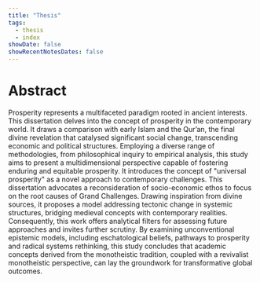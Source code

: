 ```yaml
---
title: "Thesis"
tags:
  - thesis
  - index
showDate: false
showRecentNotesDates: false
---
```


# Abstract

Prosperity represents a multifaceted paradigm rooted in ancient interests.
This dissertation delves into the concept of prosperity in the contemporary
world. It draws a comparison with early Islam and the Qur’an, the final divine
revelation that catalysed significant social change, transcending economic
and political structures. Employing a diverse range of methodologies, from
philosophical inquiry to empirical analysis, this study aims to present a
multidimensional perspective capable of fostering enduring and equitable
prosperity. It introduces the concept of "universal prosperity" as a novel
approach to contemporary challenges.
This dissertation advocates a reconsideration of socio-economic ethos to focus
on the root causes of Grand Challenges. Drawing inspiration from divine
sources, it proposes a model addressing tectonic change in systemic
structures, bridging medieval concepts with contemporary realities.
Consequently, this work offers analytical filters for assessing future
approaches and invites further scrutiny.
By examining unconventional epistemic models, including eschatological
beliefs, pathways to prosperity and radical systems rethinking, this study
concludes that academic concepts derived from the monotheistic tradition,
coupled with a revivalist monotheistic perspective, can lay the groundwork for
transformative global outcomes.


<style>
/* Re-define the layout for the list items on this page */
.page-listing .section-li .section {
  display: flex;
  justify-content: space-between;
  align-items: center;
  width: 100%;
  gap: 1rem; /* Add some space between title and tags */
}

/* Hide the date element */
.page-listing .section-li .meta {
  display: none !important;
}

/* Allow the title to grow and take up available space */
.page-listing .section-li .desc {
  flex-grow: 1;
}
</style>